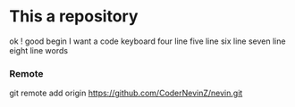 # This a repository
ok ! good begin
I want a code keyboard
four line
five line
six line
seven line
eight line words 

### Remote 
 git remote add origin https://github.com/CoderNevinZ/nevin.git